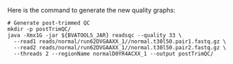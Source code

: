 Here is the command to generate the new quality graphs:

```{.bash}
# Generate post-trimmed QC
mkdir -p postTrimQC/
java -Xmx1G -jar ${BVATOOLS_JAR} readsqc --quality 33 \
  --read1 reads/normal/run62DVGAAXX_1//normal.t30l50.pair1.fastq.gz \
  --read2 reads/normal/run62DVGAAXX_1//normal.t30l50.pair2.fastq.gz \
  --threads 2 --regionName normalD0YR4ACXX_1 --output postTrimQC/
```
